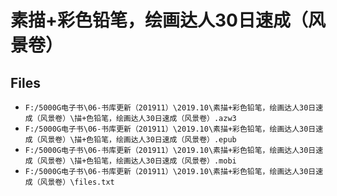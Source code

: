 # 素描+彩色铅笔，绘画达人30日速成（风景卷）

## Files

- `F:/5000G电子书\06-书库更新（201911）\2019.10\素描+彩色铅笔，绘画达人30日速成（风景卷）\描+色铅笔，绘画达人30日速成（风景卷）.azw3`
- `F:/5000G电子书\06-书库更新（201911）\2019.10\素描+彩色铅笔，绘画达人30日速成（风景卷）\描+色铅笔，绘画达人30日速成（风景卷）.epub`
- `F:/5000G电子书\06-书库更新（201911）\2019.10\素描+彩色铅笔，绘画达人30日速成（风景卷）\描+色铅笔，绘画达人30日速成（风景卷）.mobi`
- `F:/5000G电子书\06-书库更新（201911）\2019.10\素描+彩色铅笔，绘画达人30日速成（风景卷）\files.txt`
